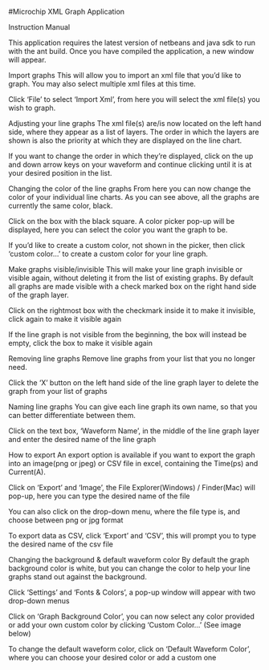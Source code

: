 #Microchip XML Graph Application 

Instruction Manual

This application requires the latest version of netbeans and java sdk to run with the ant build.
Once you have compiled the application, a new window will appear.

Import graphs
This will allow you to import an xml file that you’d like to graph. You may also select multiple xml files at this time.

Click ‘File’ to select ‘Import Xml’, from here you will select the xml file(s) you wish to graph.


Adjusting your line graphs
The xml file(s) are/is now located on the left hand side, where they appear as a list of layers. The order in which the layers are shown is also the priority at which they are displayed on the line chart.

If you want to change the order in which they’re displayed, click on the up and down arrow keys on your waveform and continue clicking until it is at your desired position in the list.


Changing the color of the line graphs
From here you can now change the color of your individual line charts. As you can see above, all the graphs are currently the same color, black.

Click on the box with the black square. A color picker pop-up will be displayed, here you can select the color you want the graph to be. 

If you’d like to create a custom color, not shown in the picker, then click ‘custom color…’ to create a custom color for your line graph.

Make graphs visible/invisible
This will make your line graph invisible or visible again, without deleting it from the list of existing graphs. By default all graphs are made visible with a check marked box on the right hand side of the graph layer.

Click on the rightmost box with the checkmark inside it to make it invisible, click again to make it visible again

If the line graph is not visible from the beginning, the box will instead be empty, click the box to make it visible again

Removing line graphs
Remove line graphs from your list that you no longer need.

Click the ‘X’ button on the left hand side of the line graph layer to delete the graph from your list of graphs

Naming line graphs
You can give each line graph its own name, so that you can better differentiate between them.

Click on the text box, ‘Waveform Name’, in the middle of the line graph layer and enter the desired name of the line graph

How to export
An export option is available if you want to export the graph into an image(png or jpeg) or CSV file in excel, containing the Time(ps) and Current(A).

Click on ‘Export’ and ‘Image’, the File Explorer(Windows) / Finder(Mac) will pop-up, here you can type the desired name of the file 

You can also click on the drop-down menu, where the file type is, and choose between png or jpg format

To export data as CSV, click ‘Export’ and ‘CSV’, this will prompt you to type the desired name of the csv file

Changing the background & default waveform color
By default the graph background color is white, but you can change the color to help your line graphs stand out against the background.



Click ‘Settings’ and ‘Fonts & Colors’, a pop-up window will appear with two drop-down menus

Click on ‘Graph Background Color’, you can now select any color provided or add your own custom color by clicking ‘Custom Color…’ (See image below)

To change the default waveform color, click on ‘Default Waveform Color’, where you can choose your desired color or add a custom one

